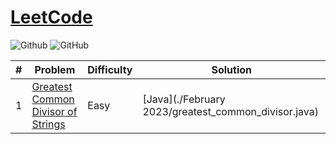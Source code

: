 # [LeetCode](https://www.leetcode.com/)

![Github](https://img.shields.io/badge/languages-python-green.svg?longCache=true&style=for-the-badge)
![GitHub](https://img.shields.io/github/license/mashape/apistatus.svg?style=for-the-badge)

| # | Problem | Difficulty | Solution |      
|---|---------|------------|----------|
1 | [Greatest Common Divisor of Strings](https://leetcode.com/problems/greatest-common-divisor-of-strings/) | Easy | [Java](./February 2023/greatest_common_divisor.java)
